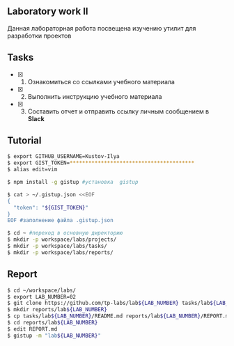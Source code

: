 ## Laboratory work II

Данная лабораторная работа посвещена изучению утилит для разработки проектов

## Tasks

- [x] 1. Ознакомиться со ссылками учебного материала
- [x] 2. Выполнить инструкцию учебного материала
- [x] 3. Составить отчет и отправить ссылку личным сообщением в **Slack**
 
## Tutorial

```bash
$ export GITHUB_USERNAME=Kustov-Ilya
$ export GIST_TOKEN=****************************************
$ alias edit=vim
```

```bash
$ npm install -g gistup #установка  gistup
```

```bash
$ cat > ~/.gistup.json <<EOF
{
  "token": "${GIST_TOKEN}"
}
EOF #заполнение файла .gistup.json
```

```bash
$ cd ~ #переход в основную директорию
$ mkdir -p workspace/labs/projects/
$ mkdir -p workspace/labs/tasks/
$ mkdir -p workspace/labs/reports/
```

## Report

```bash
$ cd ~/workspace/labs/ 
$ export LAB_NUMBER=02 
$ git clone https://github.com/tp-labs/lab${LAB_NUMBER} tasks/lab${LAB_NUMBER} #клонирование гитхаба
$ mkdir reports/lab${LAB_NUMBER}
$ cp tasks/lab${LAB_NUMBER}/README.md reports/lab${LAB_NUMBER}/REPORT.md
$ cd reports/lab${LAB_NUMBER}
$ edit REPORT.md 
$ gistup -m "lab${LAB_NUMBER}"
```
